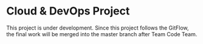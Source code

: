 # Cloud & DevOps Project
This project is under development. Since this project follows the GitFlow, the final work will be merged into the master branch after Team Code Team.